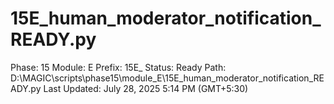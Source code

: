 # 15E_human_moderator_notification_READY.py

Phase: 15
Module: E
Prefix: 15E_
Status: Ready
Path: D:\MAGIC\scripts\phase15\module_E\15E_human_moderator_notification_READY.py
Last Updated: July 28, 2025 5:14 PM (GMT+5:30)